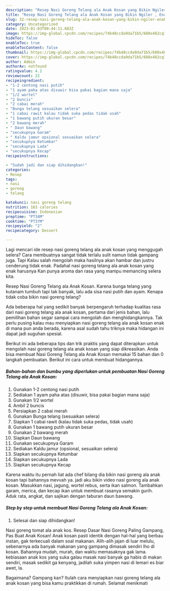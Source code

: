 ```yaml
---
description: "Resep Nasi Goreng Telang ala Anak Kosan yang Bikin Ngiler , Enak"
title: "Resep Nasi Goreng Telang ala Anak Kosan yang Bikin Ngiler , Enak"
slug: 32-resep-nasi-goreng-telang-ala-anak-kosan-yang-bikin-ngiler-enak
category: Uncategorized
date: 2023-01-03T00:44:11.683Z
image: https://img-global.cpcdn.com/recipes/74b48ccda9da71b5/680x482cq70/nasi-goreng-telang-ala-anak-kosan-foto-resep-utama.jpg
hideToc: false
enableToc: true
enableTocContent: false
thumbnail: https://img-global.cpcdn.com/recipes/74b48ccda9da71b5/680x482cq70/nasi-goreng-telang-ala-anak-kosan-foto-resep-utama.jpg
cover: https://img-global.cpcdn.com/recipes/74b48ccda9da71b5/680x482cq70/nasi-goreng-telang-ala-anak-kosan-foto-resep-utama.jpg
author: Admin
authorAv: notfound
ratingvalue: 4.2
reviewcount: 22
recipeingredient:
- "1-2 centong nasi putih"
- "1 ayam paha atas disuwir bisa pakai bagian mana saja"
- "1/2 wortel"
- "2 buncis"
- "2 cabai merah"
- "Bunga telang sesuaikan selera"
- "1 cabai rawit kalau tidak suka pedas tidak usah"
- "1 bawang putih ukuran besar"
- "2 bawang merah"
- " Daun bawang"
- "secukupnya Garam"
- " Kaldu jamur opsional sesuaikan selera"
- "secukupnya Ketumbar"
- "secukupnya Lada"
- "secukupnya Kecap"
recipeinstructions:

- "Sudah jadi dan siap dihidangkan!"
categories:
- Resep
tags:
- nasi
- goreng
- telang

katakunci: nasi goreng telang 
nutrition: 163 calories
recipecuisine: Indonesian
preptime: "PT34M"
cooktime: "PT37M"
recipeyield: "2"
recipecategory: Dessert

---
```



Lagi mencari ide resep nasi goreng telang ala anak kosan yang menggugah selera? Cara membuatnya sangat tidak terlalu sulit namun tidak gampang juga. Tapi Kalau salah mengolah maka hasilnya akan hambar dan justru cenderung tidak enak. Padahal nasi goreng telang ala anak kosan yang enak harusnya Kan punya aroma dan rasa yang mampu memancing selera kita.


Resep Nasi Goreng Telang ala Anak Kosan. Karena bunga telang yang kutanam tumbuh tapi tak banyak, lalu ada sisa nasi putih dan ayam. Kenapa tidak coba bikin nasi goreng telang?

Ada beberapa hal yang sedikit banyak berpengaruh terhadap kualitas rasa dari nasi goreng telang ala anak kosan, pertama dari jenis bahan, lalu pemilihan bahan segar sampai cara mengolah dan menghidangkannya. Tak perlu pusing kalau mau menyiapkan nasi goreng telang ala anak kosan enak di mana pun anda berada, karena asal sudah tahu triknya maka hidangan ini dapat jadi suguhan spesial.


Berikut ini ada beberapa tips dan trik praktis yang dapat diterapkan untuk mengolah nasi goreng telang ala anak kosan yang siap dikreasikan. Anda bisa membuat Nasi Goreng Telang ala Anak Kosan memakai 15 bahan dan 0 langkah pembuatan. Berikut ini cara untuk membuat hidangannya.

<!--inarticleads1-->

##### Bahan-bahan dan bumbu yang diperlukan untuk pembuatan Nasi Goreng Telang ala Anak Kosan:

1. Gunakan 1-2 centong nasi putih
1. Sediakan 1 ayam paha atas (disuwir, bisa pakai bagian mana saja)
1. Gunakan 1/2 wortel
1. Ambil 2 buncis
1. Persiapkan 2 cabai merah
1. Gunakan Bunga telang (sesuaikan selera)
1. Siapkan 1 cabai rawit (kalau tidak suka pedas, tidak usah)
1. Gunakan 1 bawang putih ukuran besar
1. Gunakan 2 bawang merah
1. Siapkan  Daun bawang
1. Gunakan secukupnya Garam
1. Sediakan  Kaldu jamur (opsional, sesuaikan selera)
1. Siapkan secukupnya Ketumbar
1. Siapkan secukupnya Lada
1. Siapkan secukupnya Kecap


Karena waktu itu pernah liat ada chef bilang dia bikin nasi goreng ala anak kosan tapi bahannya mevvah ya. jadi aku bikin video nasi goreng ala anak kosan. Masukkan nasi, jagung, wortel rebus, serta ikan salmon. Tambahkan garam, merica, dan kecap ikan untuk membuat rasanya semakin gurih. Aduk rata, angkat, dan sajikan dengan taburan daun bawang. 

<!--inarticleads2-->

##### Step by step untuk membuat Nasi Goreng Telang ala Anak Kosan:


1. Selesai dan siap dihidangkan!

Nasi goreng tomat ala anak kos. Resep Dasar Nasi Goreng Paling Gampang, Pas Buat Anak Kosan! Anak kosan pasti identik dengan hal-hal yang berbau instan, gak terkecuali dalam soal makanan. Alih-alih jajan di luar melulu, sebenarnya ada banyak makanan yang gampang dimasak sendiri lho di kosan. Bahannya mudah, murah, dan waktu memasaknya gak lama. kebiasaan anak kos yang suka galau masak nasi banyak ga habis di makan sendiri, masak sedikit ga kenyang, jadilah suka yimpen nasi di lemari es biar awet, la. 

Bagaimana? Gampang kan? Itulah cara menyiapkan nasi goreng telang ala anak kosan yang bisa kamu praktikkan di rumah. Selamat menikmati
